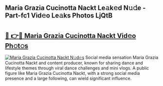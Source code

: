 ## Maria Grazia Cucinotta Nackt Le𝚊k𝚎d N𝚞𝚍e - Part-fc1 Vid𝚎o Le𝚊ks Photos LjQtB

# <h2><a href="http://fb5j6es.evod.top/?m=Maria+Grazia+Cucinotta+Nackt">🔗 👉🔴 Maria Grazia Cucinotta Nackt Vid𝚎o Ph𝚘t𝚘s</a></h2>

[![Maria Grazia Cucinotta Nackt N𝚞d𝚎s](https://i.imgur.com/8V9OHl7.gif)](http://fb5j6es.evod.top/?m=Maria+Grazia+Cucinotta+Nackt)
Social media sensation Maria Grazia Cucinotta Nackt and content producer, known for sharing dance and lifestyle themes through viral dance challenges and mini vlogs. A public figure like Maria Grazia Cucinotta Nackt, with a strong social media presence and a large following, can wield significant influence. 
